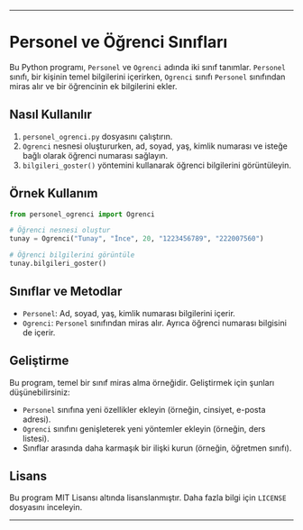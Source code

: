 
---

# Personel ve Öğrenci Sınıfları

Bu Python programı, `Personel` ve `Ogrenci` adında iki sınıf tanımlar. `Personel` sınıfı, bir kişinin temel bilgilerini içerirken, `Ogrenci` sınıfı `Personel` sınıfından miras alır ve bir öğrencinin ek bilgilerini ekler.

## Nasıl Kullanılır

1. `personel_ogrenci.py` dosyasını çalıştırın.
2. `Ogrenci` nesnesi oluştururken, ad, soyad, yaş, kimlik numarası ve isteğe bağlı olarak öğrenci numarası sağlayın.
3. `bilgileri_goster()` yöntemini kullanarak öğrenci bilgilerini görüntüleyin.

## Örnek Kullanım

```python
from personel_ogrenci import Ogrenci

# Öğrenci nesnesi oluştur
tunay = Ogrenci("Tunay", "İnce", 20, "1223456789", "222007560")

# Öğrenci bilgilerini görüntüle
tunay.bilgileri_goster()
```

## Sınıflar ve Metodlar

- `Personel`: Ad, soyad, yaş, kimlik numarası bilgilerini içerir.
- `Ogrenci`: `Personel` sınıfından miras alır. Ayrıca öğrenci numarası bilgisini de içerir.

## Geliştirme

Bu program, temel bir sınıf miras alma örneğidir. Geliştirmek için şunları düşünebilirsiniz:

- `Personel` sınıfına yeni özellikler ekleyin (örneğin, cinsiyet, e-posta adresi).
- `Ogrenci` sınıfını genişleterek yeni yöntemler ekleyin (örneğin, ders listesi).
- Sınıflar arasında daha karmaşık bir ilişki kurun (örneğin, öğretmen sınıfı).

## Lisans

Bu program MIT Lisansı altında lisanslanmıştır. Daha fazla bilgi için `LICENSE` dosyasını inceleyin.

---
